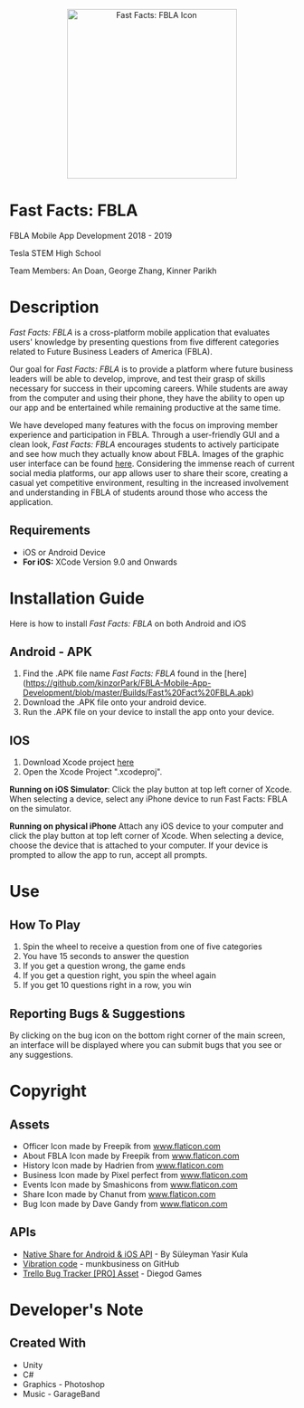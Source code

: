 <p align="center">
<img src="https://github.com/kinzorPark/FBLA-Mobile-App-Development/blob/master/FBLA%20Mobile%20App%20Development/Assets/Images/Thumbnail.png" alt="Fast Facts: FBLA Icon" width=300>
</p>

# Fast Facts: FBLA
FBLA Mobile App Development 2018 - 2019

Tesla STEM High School

Team Members: An Doan, George Zhang, Kinner Parikh

# Description
*Fast Facts: FBLA* is a cross-platform mobile application that evaluates users' knowledge by presenting questions from five different categories related to Future Business Leaders of America (FBLA).

Our goal for *Fast Facts: FBLA* is to provide a platform where future business leaders will be able to develop, improve, and test their grasp of skills necessary for success in their upcoming careers. While students are away from the computer and using their phone, they have the ability to open up our app and be entertained while remaining productive at the same time.

We have developed many features with the focus on improving member experience and participation in FBLA. Through a user-friendly GUI and a clean look, *Fast Facts: FBLA* encourages students to actively participate and see how much they actually know about FBLA. Images of the graphic user interface can be found [here](http://github.com). Considering the immense reach of current social media platforms, our app allows user to share their score, creating a casual yet competitive environment, resulting in the increased involvement and understanding in FBLA of students around those who access the application.

## Requirements
* iOS or Android Device 
* **For iOS:** XCode Version 9.0 and Onwards

# Installation Guide
Here is how to install *Fast Facts: FBLA* on both Android and iOS

## Android - APK
1. Find the .APK file name *Fast Facts: FBLA* found in the [here] (https://github.com/kinzorPark/FBLA-Mobile-App-Development/blob/master/Builds/Fast%20Fact%20FBLA.apk)
2. Download the .APK file onto your android device. 
3. Run the .APK file on your device to install the app onto your device. 

## IOS
1. Download Xcode project [here](http://github.com)
2. Open the Xcode Project ".xcodeproj".

**Running on iOS Simulator**: 
Click the play button at top left corner of Xcode. When selecting a device, select any iPhone device to run Fast Facts: FBLA on the simulator. 

**Running on physical iPhone**
Attach any iOS device to your computer and click the play button at top left corner of Xcode. When selecting a device, choose the device that is attached to your computer. If your device is prompted to allow the app to run, accept all prompts. 

# Use
  
## How To Play
1. Spin the wheel to receive a question from one of five categories
2. You have 15 seconds to answer the question
3. If you get a question wrong, the game ends
4. If you get a question right, you spin the wheel again
5. If you get 10 questions right in a row, you win

## Reporting Bugs & Suggestions
By clicking on the bug icon on the bottom right corner of the main screen, an interface will be displayed where you can submit bugs that you see or any suggestions.

# Copyright
## Assets
* Officer Icon made by Freepik from www.flaticon.com
* About FBLA Icon made by Freepik from www.flaticon.com
* History Icon made by Hadrien from www.flaticon.com
* Business Icon made by Pixel perfect from www.flaticon.com
* Events Icon made by Smashicons from www.flaticon.com
* Share Icon made by Chanut from www.flaticon.com
* Bug Icon made by Dave Gandy from www.flaticon.com

## APIs
* [Native Share for Android & iOS API](https://assetstore.unity.com/packages/tools/integration/native-share-for-android-ios-112731) - By Süleyman Yasir Kula
* [Vibration code](https://gist.github.com/munkbusiness/9e0a7d41bb9c0eb229fd8f2313941564) - munkbusiness on GitHub
* [Trello Bug Tracker [PRO] Asset](https://assetstore.unity.com/packages/tools/integration/trello-bug-tracker-pro-75613) - Diegod Games

# Developer's Note
## Created With
* Unity
* C#
* Graphics - Photoshop
* Music - GarageBand
